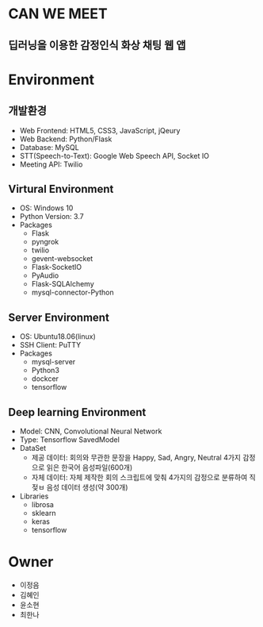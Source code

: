 CAN WE MEET
=============
딥러닝을 이용한 감정인식 화상 채팅 웹 앱
-------------
# Environment
## 개발환경
* Web Frontend: HTML5, CSS3, JavaScript, jQeury
* Web Backend: Python/Flask
* Database: MySQL
* STT(Speech-to-Text): Google Web Speech API, Socket IO
* Meeting API: Twilio

## Virtural Environment
* OS: Windows 10
* Python Version: 3.7
* Packages
  * Flask
  * pyngrok
  * twilio
  * gevent-websocket
  * Flask-SocketIO
  * PyAudio
  * Flask-SQLAlchemy
  * mysql-connector-Python

## Server Environment
* OS: Ubuntu18.06(linux)
* SSH Client: PuTTY
* Packages
  * mysql-server
  * Python3
  * dockcer
  * tensorflow
  
## Deep learning Environment
* Model: CNN, Convolutional Neural Network
* Type: Tensorflow SavedModel
* DataSet
  * 제공 데이터: 회의와 무관한 문장을 Happy, Sad, Angry, Neutral 4가지 감정으로 읽은 한국어 음성파일(600개)
  * 자체 데이터: 자체 제작한 회의 스크립트에 맞춰 4가지의 감정으로 분류하여 직젖ㅂ 음성 데이터 생성(약 300개)
* Libraries
  * librosa
  * sklearn
  * keras
  * tensorflow
 
 # Owner
 * 이정음
 * 김혜인
 * 윤소현
 * 최한나

